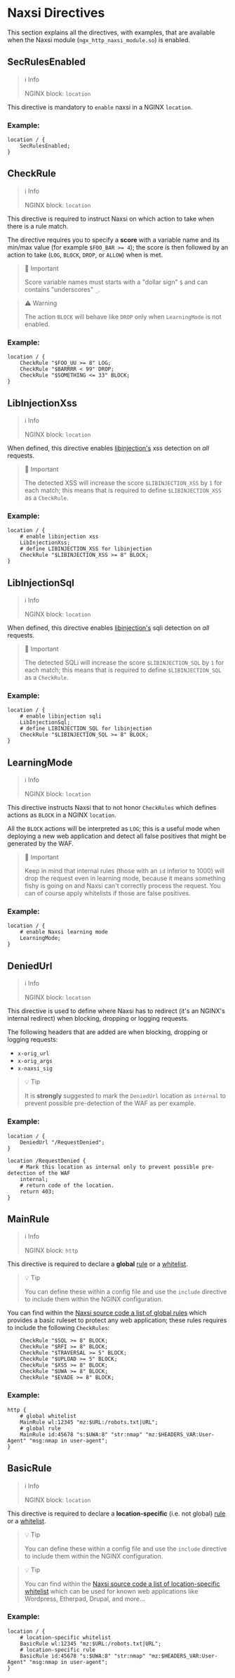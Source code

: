 # **Naxsi Directives**

This section explains all the directives, with examples, that are available when the Naxsi module (`ngx_http_naxsi_module.so`) is enabled.

## **SecRulesEnabled**

> ℹ️ Info
>
> NGINX block: `location`

This directive is mandatory to `enable` naxsi in a NGINX `location`.

### Example:

```
location / {
    SecRulesEnabled;
}
```

## **CheckRule**

> ℹ️ Info
>
> NGINX block: `location`

This directive is required to instruct Naxsi on which action to take when there is a rule match.

The directive requires you to specify a **score** with a variable name and its min/max value (for example `$FOO_BAR >= 4`); the score is then followed by an action to take (`LOG`, `BLOCK`, `DROP`, or `ALLOW`) when is met.

> 📣 Important
>
> Score variable names must starts with a "dollar sign" `$` and can contains "underscores" `_`.

> ⚠️ Warning
>
> The action `BLOCK` will behave like `DROP` only when `LearningMode` is not enabled.

### Example:

```
location / {
    CheckRule "$FOO_UU >= 8" LOG;
    CheckRule "$BARRRR < 99" DROP;
    CheckRule "$SOMETHING <= 33" BLOCK;
}
```

## **LibInjectionXss**

> ℹ️ Info
>
> NGINX block: `location`

When defined, this directive enables [libinjection's](https://github.com/libinjection/libinjection) xss detection on *all* requests.

> 📣 Important
>
> The detected XSS will increase the score `$LIBINJECTION_XSS` by `1` for each match; this means that is required to define `$LIBINJECTION_XSS` as a `CheckRule`.

### Example:

```
location / {
    # enable libinjection xss
    LibInjectionXss;
    # define LIBINJECTION_XSS for libinjection
    CheckRule "$LIBINJECTION_XSS >= 8" BLOCK;
}
```

## **LibInjectionSql**

> ℹ️ Info
>
> NGINX block: `location`

When defined, this directive enables [libinjection's](https://github.com/libinjection/libinjection) sqli detection on *all* requests.

> 📣 Important
>
> The detected SQLi will increase the score `$LIBINJECTION_SQL` by `1` for each match; this means that is required to define `$LIBINJECTION_SQL` as a `CheckRule`.

### Example:

```
location / {
    # enable libinjection sqli
    LibInjectionSql;
    # define LIBINJECTION_SQL for libinjection
    CheckRule "$LIBINJECTION_SQL >= 8" BLOCK;
}
```

## **LearningMode**

> ℹ️ Info
>
> NGINX block: `location`

This directive instructs Naxsi that to not honor `CheckRules` which defines actions as `BLOCK` in a NGINX `location`.

All the `BLOCK` actions will be interpreted as `LOG`; this is a useful mode when deploying a new web application and detect all false positives that might be generated by the WAF.

> 📣 Important
>
> Keep in mind that internal rules (those with an `id` inferior to 1000) will drop the request even in learning mode, because it means something fishy is going on and Naxsi can't correctly process the request. You can of course apply whitelists if those are false positives.

### Example:

```
location / {
    # enable Naxsi learning mode
    LearningMode;
}
```

## **DeniedUrl** 

> ℹ️ Info
>
> NGINX block: `location`

This directive is used to define where Naxsi has to redirect (it's an NGINX's internal redirect) when blocking, dropping or logging requests.

The following headers that are added are when blocking, dropping or logging requests:
 - `x-orig_url`
 - `x-orig_args`
 - `x-naxsi_sig`

> 💡 Tip
>
> It is **strongly** suggested to mark the `DeniedUrl` location as `internal` to prevent possible pre-detection of the WAF as per example.

### Example:

```
location / {
    DeniedUrl "/RequestDenied";
}

location /RequestDenied {
    # Mark this location as internal only to prevent possible pre-detection of the WAF
    internal;
    # return code of the location.
    return 403;
}
```

## **MainRule** 

> ℹ️ Info
>
> NGINX block: `http`

This directive is required to declare a **global** [rule](rules.md) or a [whitelist](whitelist.md).

> 💡 Tip
>
> You can define these within a config file and use the `include` directive to include them within the NGINX configuration.

You can find within the [Naxsi source code a list of global rules](https://github.com/wargio/naxsi/blob/main/naxsi_rules/) which provides a basic ruleset to protect any web application; these rules requires to include the following `CheckRules`:

```
    CheckRule "$SQL >= 8" BLOCK;
    CheckRule "$RFI >= 8" BLOCK;
    CheckRule "$TRAVERSAL >= 5" BLOCK;
    CheckRule "$UPLOAD >= 5" BLOCK;
    CheckRule "$XSS >= 8" BLOCK;
    CheckRule "$UWA >= 8" BLOCK;
    CheckRule "$EVADE >= 8" BLOCK;
```

### Example:

```
http {
    # global whitelist
    MainRule wl:12345 "mz:$URL:/robots.txt|URL";
    # global rule
    MainRule id:45678 "s:$UWA:8" "str:nmap" "mz:$HEADERS_VAR:User-Agent" "msg:nmap in user-agent";
}
```

## **BasicRule** 

> ℹ️ Info
>
> NGINX block: `location`

This directive is required to declare a **location-specific** (i.e. not global) [rule](rules.md) or a [whitelist](whitelist.md).

> 💡 Tip
>
> You can define these within a config file and use the `include` directive to include them within the NGINX configuration.

> 💡 Tip
>
> You can find within the [Naxsi source code a list of location-specific whitelist](https://github.com/wargio/naxsi/tree/main/naxsi_rules/whitelists) which can be used for known web applications like Wordpress, Etherpad, Drupal, and more...

### Example:

```
location / {
    # location-specific whitelist
    BasicRule wl:12345 "mz:$URL:/robots.txt|URL";
    # location-specific rule
    BasicRule id:45678 "s:$UWA:8" "str:nmap" "mz:$HEADERS_VAR:User-Agent" "msg:nmap in user-agent";
}
```
